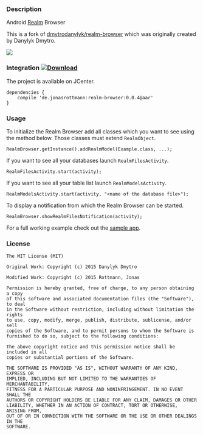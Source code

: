 ### Description

Android [Realm](https://github.com/realm/realm-java) Browser

This is a fork of [dmytrodanylyk/realm-browser](https://github.com/dmytrodanylyk/realm-browser) which was originally created by Danylyk Dmytro.

![](screenshots/intro.png)

### Integration [![Download](https://api.bintray.com/packages/jonasrottmann/maven/realm-browser/images/download.svg) ](https://bintray.com/jonasrottmann/maven/realm-browser/_latestVersion)

The project is available on JCenter.

```
dependencies {
    compile 'de.jonasrottmann:realm-browser:0.0.4@aar'
}
```

### Usage

To initialize the Realm Browser add all classes which you want to see using the method below. Those classes must extend `RealmObject`.

```
RealmBrowser.getInstance().addRealmModel(Example.class, ...);
```

If you want to see all your databases launch `RealmFilesActivity`.

```
RealmFilesActivity.start(activity);
```

If you want to see all your table list launch `RealmModelsActivity`.

```
RealmModelsActivity.start(activity, "<name of the database file>");
```

To display a notification from which the Realm Browser can be started.

```
RealmBrowser.showRealmFilesNotification(activity);
```

For a full working example check out the [sample app](https://github.com/jonasrottmann/realm-browser/blob/release/app/src/main/java/de/jonasrottmann/realmsample/MainActivity.java).

### License

```
The MIT License (MIT)

Original Work: Copyright (c) 2015 Danylyk Dmytro

Modified Work: Copyright (c) 2015 Rottmann, Jonas

Permission is hereby granted, free of charge, to any person obtaining a copy
of this software and associated documentation files (the "Software"), to deal
in the Software without restriction, including without limitation the rights
to use, copy, modify, merge, publish, distribute, sublicense, and/or sell
copies of the Software, and to permit persons to whom the Software is
furnished to do so, subject to the following conditions:

The above copyright notice and this permission notice shall be included in all
copies or substantial portions of the Software.

THE SOFTWARE IS PROVIDED "AS IS", WITHOUT WARRANTY OF ANY KIND, EXPRESS OR
IMPLIED, INCLUDING BUT NOT LIMITED TO THE WARRANTIES OF MERCHANTABILITY,
FITNESS FOR A PARTICULAR PURPOSE AND NONINFRINGEMENT. IN NO EVENT SHALL THE
AUTHORS OR COPYRIGHT HOLDERS BE LIABLE FOR ANY CLAIM, DAMAGES OR OTHER
LIABILITY, WHETHER IN AN ACTION OF CONTRACT, TORT OR OTHERWISE, ARISING FROM,
OUT OF OR IN CONNECTION WITH THE SOFTWARE OR THE USE OR OTHER DEALINGS IN THE
SOFTWARE.
```
